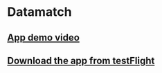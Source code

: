 # Datamatch
## [App demo video](https://github.com/jhcarrington/DatamatchFinal/blob/master/DatamatchDemo.mp4)
## [Download the app from testFlight](https://testflight.apple.com/join/CtXP01Ye)
